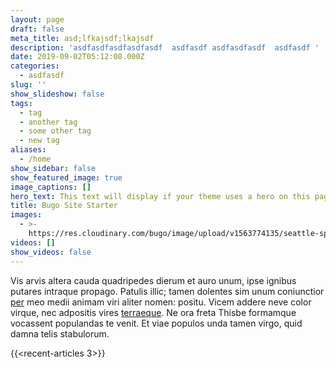 ```yaml
---
layout: page
draft: false
meta_title: asd;lfkajsdf;lkajsdf
description: 'asdfasdfasdfasdfasdf  asdfasdf asdfasdfasdf  asdfasdf '
date: 2019-09-02T05:12:08.000Z
categories:
  - asdfasdf
slug: ''
show_slideshow: false
tags:
  - tag
  - another tag
  - some other tag
  - new tag
aliases:
  - /home
show_sidebar: false
show_featured_image: true
image_captions: []
hero_text: This text will display if your theme uses a hero on this page.
title: Bugo Site Starter
images:
  - >-
    https://res.cloudinary.com/bugo/image/upload/v1563774135/seattle-space-needle-from-kerry-park.jpg
videos: []
show_videos: false
---
```

Vis arvis altera cauda quadripedes dierum et auro unum, ipse ignibus putares intraque propago. Patulis illic; tamen dolentes sim unum coniunctior [per](http://ulterius.com/ut) meo medii animam viri aliter nomen: positu. Vicem addere neve color virque, nec adpositis vires [terraeque](http://orbaest.io/dixit-versis.html). Ne ora freta Thisbe formamque vocassent populandas te venit. Et viae populos unda tamen virgo, quid damna telis stabulorum.

{{<recent-articles 3>}}